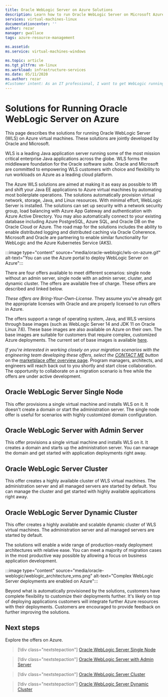 ```yaml
---
title: Oracle WebLogic Server on Azure Solutions
description: Learn how to run Oracle WebLogic Server on Microsoft Azure.
services: virtual-machines-linux
documentationcenter: ''
author: rezar
manager: gwallace
tags: azure-resource-management

ms.assetid: 
ms.service: virtual-machines-windows

ms.topic: article
ms.tgt_pltfrm: vm-linux
ms.workload: infrastructure-services
ms.date: 05/11/2020
ms.author: rezar
#Customer intent: As an IT professional, I want to get WebLogic running on Azure so that my enterprise Java applications can run in the cloud.
---
```

# Solutions for Running Oracle WebLogic Server on Azure

This page describes the solutions for running Oracle WebLogic Server (WLS) on Azure virtual machines. These solutions are jointly developed by Oracle and Microsoft.

WLS is a leading Java application server running some of the most mission critical enterprise Java applications across the globe. WLS forms the middleware foundation for the Oracle software suite. Oracle and Microsoft are committed to empowering WLS customers with choice and flexibility to run workloads on Azure as a leading cloud platform.

The Azure WLS solutions are aimed at making it as easy as possible to lift and shift your Java EE applications to Azure virtual machines by automating most boilerplate operations. The solutions automatically provision virtual network, storage, Java, and Linux resources. With minimal effort, WebLogic Server is installed. The solutions can set up security with a network security group, load balancing with Azure App Gateway and authentication with Azure Active Directory. You may also automatically connect to your existing database including Azure PostgreSQL, Azure SQL, and Oracle DB on the Oracle Cloud or Azure. The road map for the solutions includes the ability to enable distributed logging and distributed caching via Oracle Coherence. Microsoft and Oracle are partnering to enable similar functionality for WebLogic and the Azure Kubernetes Service (AKS).

:::image type="content" source="media/oracle-weblogic/wls-on-azure.gif" alt-text="You can use the Azure portal to deploy WebLogic Server on Azure":::

There are four offers available to meet different scenarios: single node without an admin server, single node with an admin server, cluster, and dynamic cluster. The offers are available free of charge. These offers are described and linked below.

_These offers are Bring-Your-Own-License_. They assume you've already got the appropriate licenses with Oracle and are properly licensed to run offers in Azure.

The offers support a range of operating system, Java, and WLS versions through base images (such as WebLogic Server 14 and JDK 11 on Oracle Linux 7.6). These base images are also available on Azure on their own. The base images are suitable for customers that require complex, customized Azure deployments. The current set of base images is available [here](https://azuremarketplace.microsoft.com/en-us/marketplace/apps?search=WebLogic%20Server%20Base%20Image&page=1).

_If you're interested in working closely on your migration scenarios with the engineering team developing these offers, select the [CONTACT ME](https://azuremarketplace.microsoft.com/en-us/marketplace/apps/oracle.oraclelinux-wls-cluster?tab=Overview) button_ on the [marketplace offer overview page](https://azuremarketplace.microsoft.com/en-us/marketplace/apps/oracle.oraclelinux-wls-cluster?tab=Overview). Program managers, architects, and engineers will reach back out to you shortly and start close collaboration. The opportunity to collaborate on a migration scenario is free while the offers are under active development.

## Oracle WebLogic Server Single Node

This offer provisions a single virtual machine and installs WLS on it. It doesn't create a domain or start the administration server. The single node offer is useful for scenarios with highly customized domain configuration.

## Oracle WebLogic Server with Admin Server

This offer provisions a single virtual machine and installs WLS on it. It creates a domain and starts up the administration server. You can manage the domain and get started with application deployments right away.

## Oracle WebLogic Server Cluster

This offer creates a highly available cluster of WLS virtual machines. The administration server and all managed servers are started by default. You can manage the cluster and get started with highly available applications right away.

## Oracle WebLogic Server Dynamic Cluster

This offer creates a highly available and scalable dynamic cluster of WLS virtual machines. The administration server and all managed servers are started by default.

The solutions will enable a wide range of production-ready deployment architectures with relative ease. You can meet a majority of migration cases in the most productive way possible by allowing a focus on business application development.

:::image type="content" source="media/oracle-weblogic/weblogic_architecture_vms.png" alt-text="Complex WebLogic Server deployments are enabled on Azure":::

Beyond what is automatically provisioned by the solutions, customers have complete flexibility to customize their deployments further. It's likely on top of deploying applications customers will integrate further Azure resources with their deployments. Customers are encouraged to provide feedback on further improving the solutions.

## Next steps

Explore the offers on Azure.

> [!div class="nextstepaction"]
> [Oracle WebLogic Server Single Node](https://portal.azure.com/#create/oracle.20191001-arm-oraclelinux-wls20191001-arm-oraclelinux-wls)

> [!div class="nextstepaction"]
> [Oracle WebLogic Server with Admin Server](https://portal.azure.com/#create/oracle.20191009-arm-oraclelinux-wls-admin20191009-arm-oraclelinux-wls-admin)

> [!div class="nextstepaction"]
> [Oracle WebLogic Server Cluster](https://portal.azure.com/#create/oracle.20191007-arm-oraclelinux-wls-cluster20191007-arm-oraclelinux-wls-cluster)

> [!div class="nextstepaction"]
> [Oracle WebLogic Server Dynamic Cluster](https://portal.azure.com/#create/oracle.20191021-arm-oraclelinux-wls-dynamic-cluster20191021-arm-oraclelinux-wls-dynamic-cluster)
